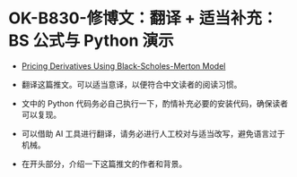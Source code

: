 # OK-B830-修博文：翻译 + 适当补充：BS 公式与 Python 演示

- [Pricing Derivatives Using Black-Scholes-Merton Model](https://mrislambd.github.io/statandprob/posts/optionprice/)

- 翻译这篇推文。可以适当意译，以便符合中文读者的阅读习惯。
- 文中的 Python 代码务必自己执行一下，酌情补充必要的安装代码，确保读者可以复现。
- 可以借助 AI 工具进行翻译，请务必进行人工校对与适当改写，避免语言过于机械。
- 在开头部分，介绍一下这篇推文的作者和背景。
